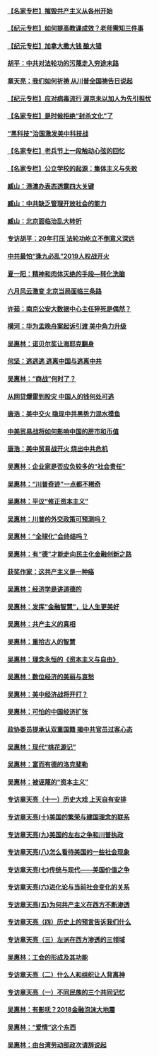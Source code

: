 #### [【名家专栏】摧毁共产主义从各州开始](../pages/nsc423/n13076376.md?t=01120305) 
#### [【纪元专栏】如何提高教课成效？老师需知三件事](../pages/nsc423/n12417848.md?t=01120305) 
#### [【纪元专栏】加拿大撒大钱 酿大错](../pages/nsc423/n12406564.md?t=01120305) 
#### [胡平：中共对法轮功的污蔑走入穷途末路](../pages/nsc423/n12266737.md?t=01120305) 
#### [章天亮：我们如何祈祷 从川普全国祷告日说起](../pages/nsc423/n11944627.md?t=01120305) 
#### [【纪元专栏】应对病毒流行 渥京未以加人为先引担忧](../pages/nsc423/n11875714.md?t=01120305) 
#### [【名家专栏】是时候拒绝“封杀文化”了](../pages/nsc423/n11814093.md?t=01120305) 
#### [“黑科技”治国激发美中科技战](../pages/nsc423/n11638056.md?t=01120305) 
#### [【名家专栏】老兵节上一段触动心弦的回忆](../pages/nsc423/n11646016.md?t=01120305) 
#### [【名家专栏】公立学校的起源：集体主义与失败](../pages/nsc423/n11601833.md?t=01120305) 
#### [臧山：港澳办表态透露四大关键](../pages/nsc423/n11421628.md?t=01120305) 
#### [臧山：中共缺乏管理开放社会的能力](../pages/nsc423/n11407457.md?t=01120305) 
#### [臧山：北京面临治乱大转折](../pages/nsc423/n11406895.md?t=01120305) 
#### [专访胡平：20年打压 法轮功屹立不倒意义深远](../pages/nsc423/n11398800.md?t=01120305) 
#### [中共最怕“逢九必乱”2019人权战开火](../pages/nsc423/n11385248.md?t=01120305) 
#### [夏一阳：精神和肉体灭绝的手段—转化洗脑](../pages/nsc423/n11368250.md?t=01120305) 
#### [六月风云激变 北京当局面临三条路](../pages/nsc423/n11313668.md?t=01120305) 
#### [许茹：南京公安大数据中心主任猝死是偶然？](../pages/nsc423/n11064744.md?t=01120305) 
#### [横河：华为孟晚舟案起诉引渡 美中角力升级](../pages/nsc423/n11027230.md?t=01120305) 
#### [吴惠林：诺贝尔奖让海耶克翻身](../pages/nsc423/n10890049.md?t=01120305) 
#### [何坚：逃逃逃 逃离中国与逃离中共](../pages/nsc423/n10592891.md?t=01120305) 
#### [吴惠林：“商战”何时了？](../pages/nsc423/n10573558.md?t=01120305) 
#### [从网贷爆雷到股灾 中国人的钱何处可逃](../pages/nsc423/n10572800.md?t=01120305) 
#### [唐浩：美中交火 隐现中共黑势力混水摸鱼](../pages/nsc423/n10544040.md?t=01120305) 
#### [中美贸易战将如何影响中国的房市和币值](../pages/nsc423/n10543697.md?t=01120305) 
#### [唐浩：美中贸易战开火 烧出中共危机](../pages/nsc423/n10540126.md?t=01120305) 
#### [吴惠林：企业家是否应负较多的“社会责任”](../pages/nsc423/n10535022.md?t=01120305) 
#### [吴惠林：“川普奇迹”一点都不稀奇](../pages/nsc423/n10512808.md?t=01120305) 
#### [吴惠林：平议“修正资本主义”](../pages/nsc423/n10495724.md?t=01120305) 
#### [吴惠林：川普的外交政策可预测吗？](../pages/nsc423/n10462387.md?t=01120305) 
#### [吴惠林：“全球化”会终结吗？](../pages/nsc423/n10452838.md?t=01120305) 
#### [吴惠林：有“德”才能走向民主化金融创新之路](../pages/nsc423/n10432292.md?t=01120305) 
#### [获奖作家：这共产主义是一种癌](../pages/nsc423/n10431541.md?t=01120305) 
#### [吴惠林：经济学是讲道德的](../pages/nsc423/n10398014.md?t=01120305) 
#### [吴惠林：发挥“金融智慧”，让人生更美好](../pages/nsc423/n10375019.md?t=01120305) 
#### [吴惠林：共产主义的真相](../pages/nsc423/n10351394.md?t=01120305) 
#### [吴惠林：重拾古人的智慧](../pages/nsc423/n10337691.md?t=01120305) 
#### [吴惠林：理念永恒的《资本主义与自由》](../pages/nsc423/n10316274.md?t=01120305) 
#### [吴惠林：数位经济的美丽与哀愁](../pages/nsc423/n10292946.md?t=01120305) 
#### [吴惠林：美中经济战将开打？](../pages/nsc423/n10258825.md?t=01120305) 
#### [吴惠林：可怕的中国经济扩张](../pages/nsc423/n10219147.md?t=01120305) 
#### [政协委员提承认双重国籍 揭中共官员过客心态](../pages/nsc423/n10208809.md?t=01120305) 
#### [吴惠林：现代“桃花源记”](../pages/nsc423/n10185234.md?t=01120305) 
#### [吴惠林：富而有德的洛克斐勒](../pages/nsc423/n10142264.md?t=01120305) 
#### [吴惠林：被诬蔑的“资本主义”](../pages/nsc423/n10124816.md?t=01120305) 
#### [专访章天亮（十一）历史大戏 上天自有安排](../pages/nsc423/n10094905.md?t=01120305) 
#### [专访章天亮(十)美国的繁荣与建国理念的联系](../pages/nsc423/n10094899.md?t=01120305) 
#### [专访章天亮(九)美国的左右之争和川普执政](../pages/nsc423/n10094889.md?t=01120305) 
#### [专访章天亮(八)怎么看待美国的一些社会现象](../pages/nsc423/n10094857.md?t=01120305) 
#### [专访章天亮(七)传统与现代——美国价值之争](../pages/nsc423/n10093140.md?t=01120305) 
#### [专访章天亮(六)进化论与当前社会变化的关系](../pages/nsc423/n10092036.md?t=01120305) 
#### [专访章天亮(五)为何共产主义在西方不断渗透](../pages/nsc423/n10083620.md?t=01120305) 
#### [专访章天亮（四）历史上的预言告诉我们什么](../pages/nsc423/n10083606.md?t=01120305) 
#### [专访章天亮（三）左派在西方渗透的三领域](../pages/nsc423/n10081115.md?t=01120305) 
#### [吴惠林：工会的形成及其功能](../pages/nsc423/n10080633.md?t=01120305) 
#### [专访章天亮（二）什么人和组织让人背离神](../pages/nsc423/n10076637.md?t=01120305) 
#### [专访章天亮（一）不同民族的三个共同记忆](../pages/nsc423/n10074188.md?t=01120305) 
#### [吴惠林：有影呒？2018金融泡沫大地震](../pages/nsc423/n10040534.md?t=01120305) 
#### [吴惠林：“爱情”这个东西](../pages/nsc423/n10019423.md?t=01120305) 
#### [吴惠林：由台湾劳动部政次请辞说起](../pages/nsc423/n9979679.md?t=01120305) 
